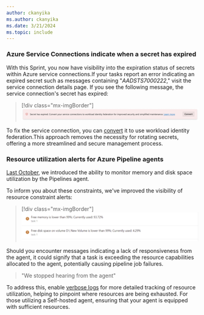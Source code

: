 ```yaml
---
author: ckanyika
ms.author: ckanyika
ms.date: 3/21/2024
ms.topic: include
---
```


### Azure Service Connections indicate when a secret has expired

With this Sprint, you now have visibility into the expiration status of secrets within Azure service connections.If your tasks report an error indicating an expired secret such as messages containing "_AADSTS7000222_," visit the service connection details page. If you see the following message, the service connection's secret has expired:

> [!div class="mx-imgBorder"]
> ![Screenshot of secret has expired.](../../media/236-pipelines-02.png "Screenshot of secret has expired")

To fix the service connection, you can [convert](https://aka.ms/azdo-rm-workload-identity-conversion) it to use workload identity federation.This approach removes the necessity for rotating secrets, offering a more streamlined and secure management process.

### Resource utilization alerts for Azure Pipeline agents

[Last October](https://learn.microsoft.com/azure/devops/release-notes/2023/pipelines/sprint-228-update#pipeline-logs-now-contain-resource-utilization), we introduced the ability to monitor memory and disk space utilization by the Pipelines agent.

To inform you about these constraints, we've improved the visibility of resource constraint alerts:

> [!div class="mx-imgBorder"]
> ![Screenshot of Limited memory and disk space warning.](../../media/236-pipelines-01.png "Screenshot of Limited memory and disk space warning")

Should you encounter messages indicating a lack of responsiveness from the agent, it could signify that a task is exceeding the resource capabilities allocated to the agent, potentially causing pipeline job failures. 

> "We stopped hearing from the agent"

To address this, enable [verbose logs](https://learn.microsoft.com/azure/devops/pipelines/troubleshooting/review-logs?view=azure-devops#configure-verbose-logs) for more detailed tracking of resource utilization, helping to pinpoint where resources are being exhausted. For those utilizing a Self-hosted agent, ensuring that your agent is equipped with sufficient resources.